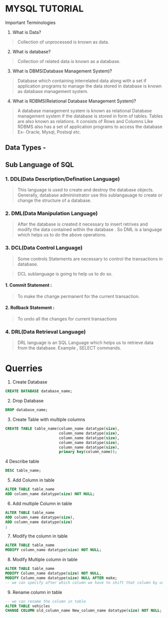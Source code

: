 # MYSQL TUTORIAL

Important Terminologies

1. What is Data?

>Collection of unprocessed is known as data.

2. What is database?

>Collection of related data is known as a database.

3. What is DBMS(Database Management System)?

>Database which containing interrelated data along with a set if application programs to manage the data stored in database is known as database management system. 

4. What is RDBMS(Relational Database Management System)?
>A database management system is known as relational Database management system if the database is stored in form of tables. Tables are also known as relations. it consists of Rows and Columns Like RDBMS also has a set of application programs to access the database
Ex- Oracle, Mysql, Postsql etc.


## Data Types -



## Sub Language of SQL

### 1. DDL(Data Description/Defination Language)
>This language is used to create and destroy the database objects. Generally, database  admininstrator use this sublangauage to create or change the structure of a database.
### 2. DML(Data Manipulation Language)
>After the database is created it necessary to insert retrives and modify the data contained within the database . So DML is a language which helps us to do the above operations.
### 3. DCL(Data Control Language)
>Some controls Statements are necessary to control the transactions in database. 

>DCL sublanguage is going to help us to do so.
#### 1. Commit Statement :
> To make the change permanent for the current transaction.

#### 2. Rollback Statement :
> To undo all the changes for current transactions

### 4. DRL(Data Retrieval Language)
>DRL language is an SQL Language which helps us to retrieve data from the database. Example , SELECT commands.

# Querries

1. Create Database
 ```sql
 CREATE DATABASE database_name;
 ```
 2. Drop Database
```sql
DROP database_name;
```
3. Create Table with multiple columns
```sql
CREATE TABLE table_name(column_name datatype(size),
                        column_name datatype(size), 
                        column_name datatype(size), 
                        column_name datatype(size), 
                        column_name datatype(size),
                        primary key(column_name));
```
4 Describe table 
```sql
DESC table_name;
```
5. Add Column in table
```sql
ALTER TABLE table_name
ADD column_name datatype(size) NOT NULL;
```

6. Add multiple Column in table
```sql
ALTER TABLE table_name
ADD column_name datatype(size),
ADD column_name datatype(size)
;
```
7. Modify the column in table
```sql
ALTER TABLE table_name 
MODIFY column_name datatype(size) NOT NULL;
```

8. Modify Multiple column in table
```sql
ALTER TABLE table_name 
MODIFY Column_name datatype(size) NOT NULL,
MODIFY Column_name datatype(size) NULL AFTER make;
-- we can specify after which column we have to shift that column by using ALTER keyword 
```

9. Rename column in table
```sql
-- we can rename the column in table
ALTER TABLE vehicles 
CHANGE COLUMN old_column_name New_column_name datatype(size) NOT NULL;
```